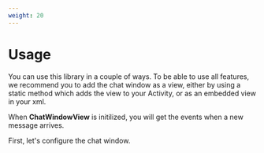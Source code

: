 ```yaml
---
weight: 20
---
```


# Usage

You can use this library in a couple of ways. To be able to use all features, we recommend you to add the chat window as a view, either by using a static method which adds the view to your Activity, or as an embedded view in your xml.

When **ChatWindowView** is initilized, you will get the events when a new message arrives.

First, let's configure the chat window.
